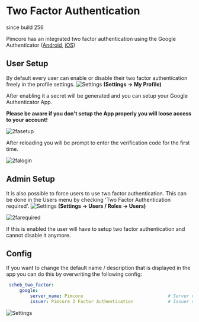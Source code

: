 # Two Factor Authentication

since build 256

Pimcore has an integrated two factor authentication using the Google Authenticator ([Android](https://play.google.com/store/apps/details?id=com.google.android.apps.authenticator2), [iOS](https://itunes.apple.com/at/app/google-authenticator/id388497605))

## User Setup

By default every user can enable or disable their two factor authentication freely in the profile settings.
 ![Settings](../img/Icon_settings.png)
**(Settings -> My Profile)**

After enabling it a secret will be generated and you can setup your Google Authenticator App.

**Please be aware if you don't setup the App properly you will loose access to your account!**


 ![2fasetup](../img/two_factor_authentication_setup.png)

After reloading you will be prompt to enter the verification code for the first time.

 ![2falogin](../img/two_factor_authentication_login.png)
 
## Admin Setup

It is also possible to force users to use two factor authentication. This can be done in the Users menu by checking 'Two Factor Authentication required'.
 ![Settings](../img/Icon_settings.png)
**(Settings -> Users / Roles -> Users)**

 ![2farequired](../img/two_factor_authentication_required.png)

If this is enabled the user will have to setup two factor authentication and cannot disable it anymore.
  
  
## Config
If you want to change the default name / description that is displayed in the app you can do this by overwriting the following config:

```yaml
 scheb_two_factor:
     google:
         server_name: Pimcore                                # Server name used in QR code
         issuer: Pimcore 2 Factor Authentication             # Issuer name used in QR code
```

 ![Settings](../img/two_factor_authentication_app_descriptions.png)
 